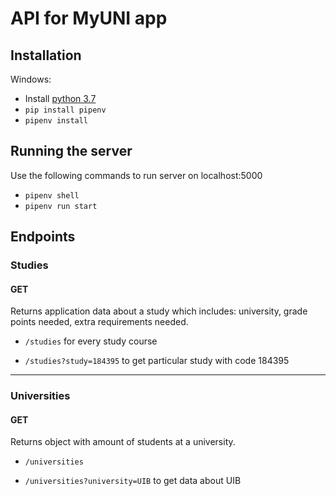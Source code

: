 # API for MyUNI app
## Installation
Windows:
* Install [python 3.7](https://www.python.org/downloads/release/python-372/)
* `pip install pipenv`
* `pipenv install`

## Running the server
Use the following commands to run server on localhost:5000
* `pipenv shell`
* `pipenv run start`

## Endpoints
### Studies
#### GET
Returns application data about a study which includes: university, grade points needed, extra requirements needed.
* `/studies` for every study course

* `/studies?study=184395` to get particular study with code 184395

--------

### Universities
#### GET
Returns object with amount of students at a university.

* `/universities`

* `/universities?university=UIB` to get data about UIB
